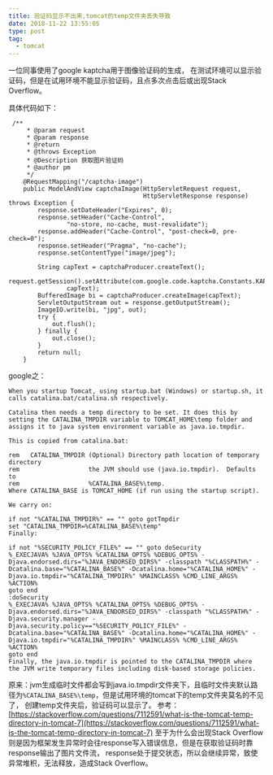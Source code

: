 ```yaml
---
title: 验证码显示不出来,tomcat的temp文件夹丢失导致
date: 2018-11-22 13:55:05
type: post
tag:
  - tomcat
---
```

一位同事使用了google kaptcha用于图像验证码的生成，
在测试环境可以显示验证码，但是在试用环境不能显示验证码，且点多次点击后或出现Stack Overflow。
<!-- more -->
具体代码如下：
```
 /**
     * @param request
     * @param response
     * @return
     * @throws Exception
     * @Description 获取图片验证码
     * @author pm
     */
    @RequestMapping("/captcha-image")
    public ModelAndView captchaImage(HttpServletRequest request,
                                     HttpServletResponse response) throws Exception {
        response.setDateHeader("Expires", 0);
        response.setHeader("Cache-Control",
                "no-store, no-cache, must-revalidate");
        response.addHeader("Cache-Control", "post-check=0, pre-check=0");
        response.setHeader("Pragma", "no-cache");
        response.setContentType("image/jpeg");

        String capText = captchaProducer.createText();
        request.getSession().setAttribute(com.google.code.kaptcha.Constants.KAPTCHA_SESSION_KEY,
                capText);
        BufferedImage bi = captchaProducer.createImage(capText);
        ServletOutputStream out = response.getOutputStream();
        ImageIO.write(bi, "jpg", out);
        try {
            out.flush();
        } finally {
            out.close();
        }
        return null;
    }
```
google之：
```
When you startup Tomcat, using startup.bat (Windows) or startup.sh, it calls catalina.bat/catalina.sh respectively.

Catalina then needs a temp directory to be set. It does this by setting the CATALINA_TMPDIR variable to TOMCAT_HOME\temp folder and assigns it to java system environment variable as java.io.tmpdir.

This is copied from catalina.bat:

rem   CATALINA_TMPDIR (Optional) Directory path location of temporary directory
rem                   the JVM should use (java.io.tmpdir).  Defaults to
rem                   %CATALINA_BASE%\temp.
Where CATALINA_BASE is TOMCAT_HOME (if run using the startup script).

We carry on:

if not "%CATALINA_TMPDIR%" == "" goto gotTmpdir
set "CATALINA_TMPDIR=%CATALINA_BASE%\temp"
Finally:

if not "%SECURITY_POLICY_FILE%" == "" goto doSecurity
%_EXECJAVA% %JAVA_OPTS% %CATALINA_OPTS% %DEBUG_OPTS% -Djava.endorsed.dirs="%JAVA_ENDORSED_DIRS%" -classpath "%CLASSPATH%" -Dcatalina.base="%CATALINA_BASE%" -Dcatalina.home="%CATALINA_HOME%" -Djava.io.tmpdir="%CATALINA_TMPDIR%" %MAINCLASS% %CMD_LINE_ARGS% %ACTION%
goto end
:doSecurity
%_EXECJAVA% %JAVA_OPTS% %CATALINA_OPTS% %DEBUG_OPTS% -Djava.endorsed.dirs="%JAVA_ENDORSED_DIRS%" -classpath "%CLASSPATH%" -Djava.security.manager -Djava.security.policy=="%SECURITY_POLICY_FILE%" -Dcatalina.base="%CATALINA_BASE%" -Dcatalina.home="%CATALINA_HOME%" -Djava.io.tmpdir="%CATALINA_TMPDIR%" %MAINCLASS% %CMD_LINE_ARGS% %ACTION%
goto end
Finally, the java.io.tmpdir is pointed to the CATALINA_TMPDIR where the JVM write temporary files including disk-based storage policies.
```
原来：jvm生成临时文件都会写到java.io.tmpdir文件夹下，且临时文件夹默认路径为```%CATALINA_BASE%\temp```，但是试用环境的tomcat下的temp文件夹莫名的不见了，
创建temp文件夹后，验证码可以显示了。
参考：
[https://stackoverflow.com/questions/7112591/what-is-the-tomcat-temp-directory-in-tomcat-7](https://stackoverflow.com/questions/7112591/what-is-the-tomcat-temp-directory-in-tomcat-7)
至于为什么会出现Stack Overflow则是因为框架发生异常时会往response写入错误信息，但是在获取验证码时靠response输出了图片文件流，
response处于提交状态，所以会继续异常，致使异常堆积，无法释放，造成Stack Overflow。
